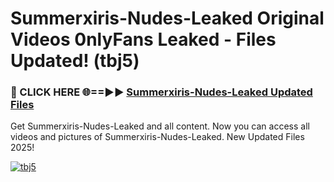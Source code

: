 # Summerxiris-Nudes-Leaked Original Videos 0nlyFans Leaked - Files Updated! (tbj5)

<h3>🔴 CLICK HERE 🌐==►► <a href="https://tinyurl.com/yc6ubb5a" rel="nofollow">Summerxiris-Nudes-Leaked Updated Files</a></h3>

Get Summerxiris-Nudes-Leaked and all content. Now you can access all videos and pictures of Summerxiris-Nudes-Leaked. New Updated Files 2025!

[![tbj5](https://i.imgur.com/7eu0CRL.gif)](https://tinyurl.com/yc6ubb5a)
